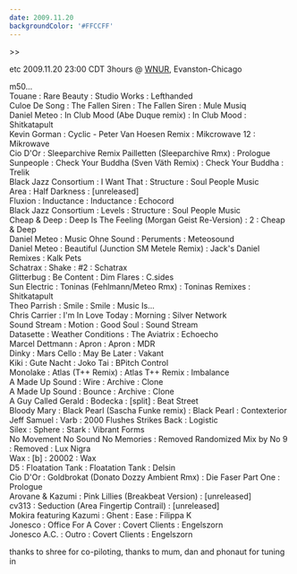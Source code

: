```yaml
---
date: 2009.11.20
backgroundColor: '#FFCCFF'
---
```


\>>


etc 2009.11.20 23:00 CDT 3hours @ [WNUR](http://www.wnur.org/), Evanston-Chicago  


m50...  
Touane : Rare Beauty : Studio Works : Lefthanded  
Culoe De Song : The Fallen Siren : The Fallen Siren : Mule Musiq  
Daniel Meteo : In Club Mood (Abe Duque remix) : In Club Mood : Shitkatapult  
Kevin Gorman : Cyclic - Peter Van Hoesen Remix : Mikcrowave 12 : Mikrowave  
Cio D'Or : Sleeparchive Remix Pailletten (Sleeparchive Rmx) : Prologue  
Sunpeople : Check Your Buddha (Sven Väth Remix) : Check Your Buddha : Trelik  
Black Jazz Consortium : I Want That : Structure : Soul People Music  
Area : Half Darkness : \[unreleased\]  
Fluxion : Inductance : Inductance : Echocord  
Black Jazz Consortium : Levels : Structure : Soul People Music  
Cheap & Deep : Deep Is The Feeling (Morgan Geist Re-Version) : 2 : Cheap & Deep  
Daniel Meteo : Music Ohne Sound : Peruments : Meteosound  
Daniel Meteo : Beautiful (Junction SM Metele Remix) : Jack's Daniel Remixes : Kalk Pets  
Schatrax : Shake : #2 : Schatrax  
Glitterbug : Be Content : Dim Flares : C.sides  
Sun Electric : Toninas (Fehlmann/Meteo Rmx) : Toninas Remixes : Shitkatapult  
Theo Parrish : Smile : Smile : Music Is...  
Chris Carrier : I'm In Love Today : Morning : Silver Network  
Sound Stream : Motion : Good Soul : Sound Stream  
Datasette : Weather Conditions : The Aviatrix : Echoecho  
Marcel Dettmann : Apron : Apron : MDR  
Dinky : Mars Cello : May Be Later : Vakant  
Kiki : Gute Nacht : Joko Tai : BPitch Control  
Monolake : Atlas (T++ Remix) : Atlas T++ Remix : Imbalance  
A Made Up Sound : Wire : Archive : Clone  
A Made Up Sound : Bounce : Archive : Clone  
A Guy Called Gerald : Bodecka : \[split\] : Beat Street  
Bloody Mary : Black Pearl (Sascha Funke remix) : Black Pearl : Contexterior  
Jeff Samuel : Varb : 2000 Flushes Strikes Back : Logistic  
Silex : Sphere : Stark : Vibrant Forms  
No Movement No Sound No Memories : Removed Randomized Mix by No 9 : Removed : Lux Nigra  
Wax : \[b\] : 20002 : Wax  
D5 : Floatation Tank : Floatation Tank : Delsin  
Cio D'Or : Goldbrokat (Donato Dozzy Ambient Rmx) : Die Faser Part One : Prologue  
Arovane & Kazumi : Pink Lillies (Breakbeat Version) : \[unreleased\]  
cv313 : Seduction (Area Fingertip Contrail) : \[unreleased\]  
Mokira featuring Kazumi : Ghent : Ease : Filippa K  
Jonesco : Office For A Cover : Covert Clients : Engelszorn  
Jonesco A.C. : Outro : Covert Clients : Engelszorn  

thanks to shree for co-piloting, thanks to mum, dan and phonaut for tuning in